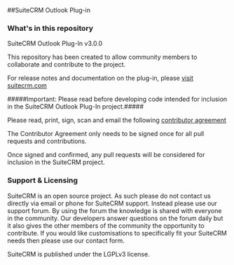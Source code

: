 ##SuiteCRM Outlook Plug-in

### What's in this repository ###

SuiteCRM Outlook Plug-In v3.0.0

This repository has been created to allow community members to collaborate and contribute to the project.

For release notes and documentation on the plug-in, please [visit suitecrm.com][suitecrm]

[suitecrm]: https://suitecrm.com

#####Important: Please read before developing code intended for inclusion in the SuiteCRM Outlook Plug-In project.#####

Please read, print, sign, scan and email the following [contributor agreement][cont_agrmt]

[cont_agrmt]: http://suitecrm.com/git/suitecrmcontributorlicenseagreement.pdf

The Contributor Agreement only needs to be signed once for all pull requests and contributions. 

Once signed and confirmed, any pull requests will be considered for inclusion in the SuiteCRM project.

### Support & Licensing ###

SuiteCRM is an open source project. As such please do not contact us directly via email or phone for SuiteCRM support. Instead please use our support forum. By using the forum the knowledge is shared with everyone in the community. Our developers answer questions on the forum daily but it also gives the other members of the community the opportunity to contribute. If you would like customisations to specifically fit your SuiteCRM  needs then please use our contact form.

SuiteCRM is published under the LGPLv3 license.